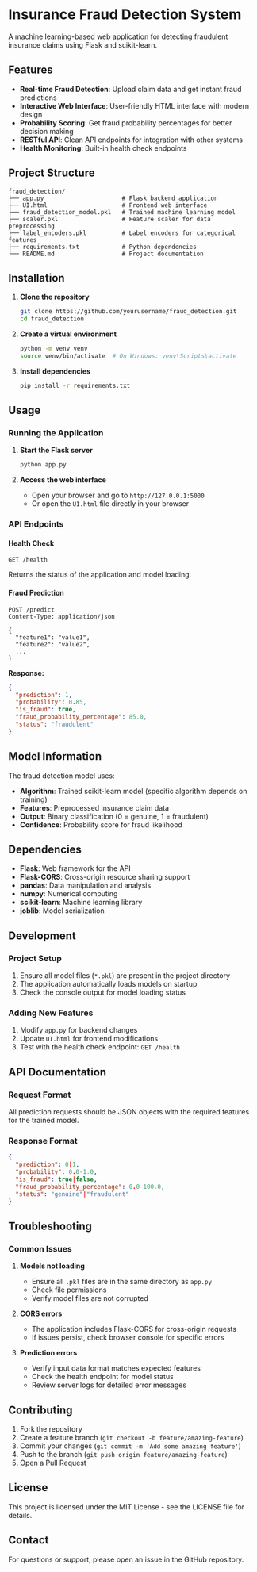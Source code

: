 # Insurance Fraud Detection System

A machine learning-based web application for detecting fraudulent insurance claims using Flask and scikit-learn.

## Features

- **Real-time Fraud Detection**: Upload claim data and get instant fraud predictions
- **Interactive Web Interface**: User-friendly HTML interface with modern design
- **Probability Scoring**: Get fraud probability percentages for better decision making
- **RESTful API**: Clean API endpoints for integration with other systems
- **Health Monitoring**: Built-in health check endpoints

## Project Structure

```
fraud_detection/
├── app.py                      # Flask backend application
├── UI.html                     # Frontend web interface
├── fraud_detection_model.pkl   # Trained machine learning model
├── scaler.pkl                  # Feature scaler for data preprocessing
├── label_encoders.pkl          # Label encoders for categorical features
├── requirements.txt            # Python dependencies
└── README.md                   # Project documentation
```

## Installation

1. **Clone the repository**
   ```bash
   git clone https://github.com/yourusername/fraud_detection.git
   cd fraud_detection
   ```

2. **Create a virtual environment**
   ```bash
   python -m venv venv
   source venv/bin/activate  # On Windows: venv\Scripts\activate
   ```

3. **Install dependencies**
   ```bash
   pip install -r requirements.txt
   ```

## Usage

### Running the Application

1. **Start the Flask server**
   ```bash
   python app.py
   ```

2. **Access the web interface**
   - Open your browser and go to `http://127.0.0.1:5000`
   - Or open the `UI.html` file directly in your browser

### API Endpoints

#### Health Check
```http
GET /health
```
Returns the status of the application and model loading.

#### Fraud Prediction
```http
POST /predict
Content-Type: application/json

{
  "feature1": "value1",
  "feature2": "value2",
  ...
}
```

**Response:**
```json
{
  "prediction": 1,
  "probability": 0.85,
  "is_fraud": true,
  "fraud_probability_percentage": 85.0,
  "status": "fraudulent"
}
```

## Model Information

The fraud detection model uses:
- **Algorithm**: Trained scikit-learn model (specific algorithm depends on training)
- **Features**: Preprocessed insurance claim data
- **Output**: Binary classification (0 = genuine, 1 = fraudulent)
- **Confidence**: Probability score for fraud likelihood

## Dependencies

- **Flask**: Web framework for the API
- **Flask-CORS**: Cross-origin resource sharing support
- **pandas**: Data manipulation and analysis
- **numpy**: Numerical computing
- **scikit-learn**: Machine learning library
- **joblib**: Model serialization

## Development

### Project Setup
1. Ensure all model files (`*.pkl`) are present in the project directory
2. The application automatically loads models on startup
3. Check the console output for model loading status

### Adding New Features
1. Modify `app.py` for backend changes
2. Update `UI.html` for frontend modifications
3. Test with the health check endpoint: `GET /health`

## API Documentation

### Request Format
All prediction requests should be JSON objects with the required features for the trained model.

### Response Format
```json
{
  "prediction": 0|1,
  "probability": 0.0-1.0,
  "is_fraud": true|false,
  "fraud_probability_percentage": 0.0-100.0,
  "status": "genuine"|"fraudulent"
}
```

## Troubleshooting

### Common Issues

1. **Models not loading**
   - Ensure all `.pkl` files are in the same directory as `app.py`
   - Check file permissions
   - Verify model files are not corrupted

2. **CORS errors**
   - The application includes Flask-CORS for cross-origin requests
   - If issues persist, check browser console for specific errors

3. **Prediction errors**
   - Verify input data format matches expected features
   - Check the health endpoint for model status
   - Review server logs for detailed error messages

## Contributing

1. Fork the repository
2. Create a feature branch (`git checkout -b feature/amazing-feature`)
3. Commit your changes (`git commit -m 'Add some amazing feature'`)
4. Push to the branch (`git push origin feature/amazing-feature`)
5. Open a Pull Request

## License

This project is licensed under the MIT License - see the LICENSE file for details.

## Contact

For questions or support, please open an issue in the GitHub repository.
